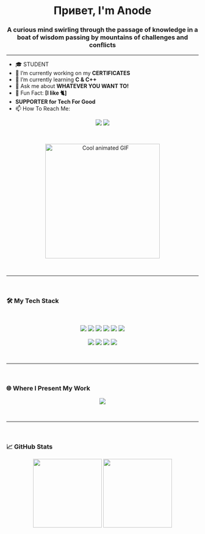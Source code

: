 <h1 align="center">Привет, I'm Anode</h1>
<h3 align="center">A curious mind swirling through the passage of knowledge in a boat of wisdom passing by mountains of challenges and conflicts</h3>

---

- 🎓 STUDENT 
- 🔭 I’m currently working on my **CERTIFICATES**
- 🌱 I’m currently learning **C & C++**
- 💬 Ask me about **WHATEVER YOU WANT TO!**
- 🧠 Fun Fact: **[I like 🐈]**
- **SUPPORTER for Tech For Good**
- 📫 How To Reach Me:
<p align="center">
  <a href="mailto:anodepyxis@gmail.com"><img src="https://img.shields.io/badge/Email-D14836?style=for-the-badge&logo=gmail&logoColor=white"/></a>
  <a href="https://instagram.com/anodepyxis"><img src="https://img.shields.io/badge/Instagram-E4405F?style=for-the-badge&logo=instagram&logoColor=white" /></a>
</p>

<br> 

<p align="center">
  <img src="https://i.pinimg.com/originals/78/37/bd/7837bdf10c630ec0acd54f38a1c126c6.gif" width="300" alt="Cool animated GIF"/>
</p>


<br>

---

<br>

### 🛠️ My Tech Stack
<br>
<p align="center">
  <img src="https://img.shields.io/badge/C-00599C?style=for-the-badge&logo=c&logoColor=white"/>
  <img src="https://img.shields.io/badge/Python-3776AB?style=for-the-badge&logo=python&logoColor=white"/>
  <img src="https://img.shields.io/badge/JavaScript-F7DF1E?style=for-the-badge&logo=javascript&logoColor=black"/>
  <img src="https://img.shields.io/badge/HTML5-E34F26?style=for-the-badge&logo=html5&logoColor=white"/>
  <img src="https://img.shields.io/badge/CSS3-1572B6?style=for-the-badge&logo=css3&logoColor=white"/>
  <img src="https://img.shields.io/badge/Shell-121011?style=for-the-badge&logo=gnu-bash&logoColor=white"/>
  <br><br>
  <img src="https://img.shields.io/badge/Linux-FCC624?style=for-the-badge&logo=linux&logoColor=black"/>
  <img src="https://img.shields.io/badge/Git-F05032?style=for-the-badge&logo=git&logoColor=white"/>
  <img src="https://img.shields.io/badge/VSCode-007ACC?style=for-the-badge&logo=visual-studio-code&logoColor=white"/>
  <img src="https://img.shields.io/badge/Podman-89ABE3?style=for-the-badge&logo=podman&logoColor=white"/>
</p>

<br>

---

<br>

### 🌐 Where I Present My Work

<p align="center">
  <a href="https://instagram.com/anodepyxis"><img src="https://img.shields.io/badge/Instagram-E4405F?style=for-the-badge&logo=instagram&logoColor=white" /></a>
</p>

<br>

---

<br>

### 📈 GitHub Stats

<p align="center">
  <img src="https://github-readme-stats.vercel.app/api?username=anodepyxis&show_icons=true&theme=tokyonight" height="180" />
  <img src="https://github-readme-stats.vercel.app/api/top-langs/?username=anodepyxis&layout=compact&theme=tokyonight" height="180" />
</p>

<br>
